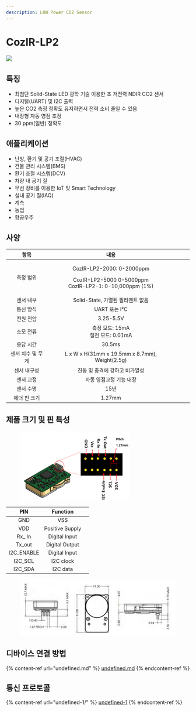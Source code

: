 ```yaml
---
description: LOW Power CO2 Sensor
---
```


# CozIR-LP2

![](../../../.gitbook/assets/cozir\_blink\_main\_pic.jpg)

## 특징

* 최첨단 Solid-State LED 광학 기술 이용한 초 저전력 NDIR CO2 센서
* 디지털(UART) 및 I2C 출력
* 높은 CO2 측정 정확도 유지하면서 전력 소비 줄일 수 있음
* 내장형 자동 영점 조정
* 30 ppm(일반) 정확도

## 애플리케이션

* 난방, 환기 및 공기 조절(HVAC)
* 건물 관리 시스템(BMS)
* 환기 조절 시스템(DCV)
* 차량 내 공기 질
* 무선 장비를 이용한 IoT 및 Smart Technology
* 실내 공기 질(IAQ)
* 계측
* 농업
* 항공우주

## 사양

<table><thead><tr><th align="center">항목</th><th align="center">내용</th><th data-hidden></th><th data-hidden align="center"></th><th data-hidden></th></tr></thead><tbody><tr><td align="center">측정 범위</td><td align="center"><p>CozIR-LP2-2000: 0-2000ppm</p><p>CozIR-LP2-5000 0-5000ppm<br>CozIR-LP2-1: 0-10,000ppm (1%)</p></td><td></td><td align="center"></td><td></td></tr><tr><td align="center">센서 내부</td><td align="center">Solid-State, 가열된 필라멘트 없음</td><td></td><td align="center"></td><td></td></tr><tr><td align="center">통신 방식</td><td align="center">UART 또는 I²C</td><td></td><td align="center"></td><td></td></tr><tr><td align="center">전원 전압</td><td align="center">3.25-5.5V</td><td></td><td align="center"></td><td></td></tr><tr><td align="center">소모 전류</td><td align="center">측정 모드: 15mA<br>절전 모드: 0.01mA</td><td></td><td align="center"></td><td></td></tr><tr><td align="center">응답 시간</td><td align="center">30.5ms</td><td></td><td align="center"></td><td></td></tr><tr><td align="center">센서 치수 및 무게</td><td align="center">L x W x H(31mm x 19.5mm x 8.7mm), Weight(2.5g)</td><td></td><td align="center"></td><td></td></tr><tr><td align="center">센서 내구성</td><td align="center">진동 및 충격에 강하고 비가열성</td><td></td><td align="center"></td><td></td></tr><tr><td align="center">센서 교정</td><td align="center">자동 영점교정 기능 내장</td><td></td><td align="center"></td><td></td></tr><tr><td align="center">센서 수명</td><td align="center">15년</td><td></td><td align="center"></td><td></td></tr><tr><td align="center">헤더 핀 크기</td><td align="center">1.27mm</td><td></td><td align="center"></td><td></td></tr></tbody></table>

## 제품 크기 및 핀 특성

<figure><img src="../../../.gitbook/assets/cozirlp2_pin.png" alt=""><figcaption></figcaption></figure>

<table><thead><tr><th align="center">PIN</th><th align="center">Function</th><th data-hidden></th></tr></thead><tbody><tr><td align="center">GND</td><td align="center">VSS</td><td></td></tr><tr><td align="center">VDD</td><td align="center">Positive Supply</td><td></td></tr><tr><td align="center">Rx_ In</td><td align="center">Digital Input</td><td></td></tr><tr><td align="center">Tx_out</td><td align="center">Digital Output</td><td></td></tr><tr><td align="center">I2C_ENABLE</td><td align="center">Digital Input</td><td></td></tr><tr><td align="center">I2C_SCL</td><td align="center">I2C clock</td><td></td></tr><tr><td align="center">I2C_SDA</td><td align="center">I2C data</td><td></td></tr></tbody></table>

<figure><img src="../../../.gitbook/assets/CozIR-Blink_size.PNG" alt=""><figcaption></figcaption></figure>

## 디바이스 연결 방법

{% content-ref url="undefined.md" %}
[undefined.md](undefined.md)
{% endcontent-ref %}

## 통신 프로토콜

{% content-ref url="undefined-1/" %}
[undefined-1](undefined-1/)
{% endcontent-ref %}
